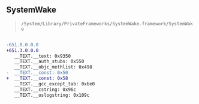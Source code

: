 ## SystemWake

> `/System/Library/PrivateFrameworks/SystemWake.framework/SystemWake`

```diff

-651.0.0.0.0
+651.3.0.0.0
   __TEXT.__text: 0x9350
   __TEXT.__auth_stubs: 0x550
   __TEXT.__objc_methlist: 0x498
-  __TEXT.__const: 0x50
+  __TEXT.__const: 0x58
   __TEXT.__gcc_except_tab: 0xbe0
   __TEXT.__cstring: 0x96c
   __TEXT.__oslogstring: 0x109c

```
